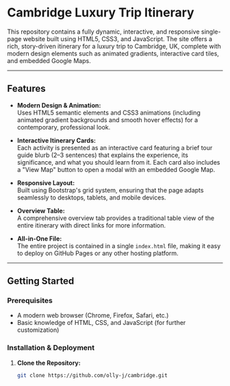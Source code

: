 # Cambridge Luxury Trip Itinerary

This repository contains a fully dynamic, interactive, and responsive single-page website built using HTML5, CSS3, and JavaScript. The site offers a rich, story-driven itinerary for a luxury trip to Cambridge, UK, complete with modern design elements such as animated gradients, interactive card tiles, and embedded Google Maps.

---

## Features

- **Modern Design & Animation:**  
  Uses HTML5 semantic elements and CSS3 animations (including animated gradient backgrounds and smooth hover effects) for a contemporary, professional look.

- **Interactive Itinerary Cards:**  
  Each activity is presented as an interactive card featuring a brief tour guide blurb (2–3 sentences) that explains the experience, its significance, and what you should learn from it. Each card also includes a "View Map" button to open a modal with an embedded Google Map.

- **Responsive Layout:**  
  Built using Bootstrap's grid system, ensuring that the page adapts seamlessly to desktops, tablets, and mobile devices.

- **Overview Table:**  
  A comprehensive overview tab provides a traditional table view of the entire itinerary with direct links for more information.

- **All-in-One File:**  
  The entire project is contained in a single `index.html` file, making it easy to deploy on GitHub Pages or any other hosting platform.

---

## Getting Started

### Prerequisites
- A modern web browser (Chrome, Firefox, Safari, etc.)
- Basic knowledge of HTML, CSS, and JavaScript (for further customization)

### Installation & Deployment

1. **Clone the Repository:**

   ```bash
   git clone https://github.com/olly-j/cambridge.git
